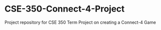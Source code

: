 # CSE-350-Connect-4-Project
Project repository for CSE 350 Term Project on creating a Connect-4 Game
